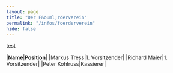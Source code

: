 ```yaml
---
layout: page
title: "Der F&ouml;rderverein"
permalink: "/infos/foerderverein"
hide: false
---
```

test

|**Name**|**Position**|
|Markus Tress|1. Vorsitzender|
|Richard Maier|1. Vorsitzender|
|Peter Kohlruss|Kassierer|